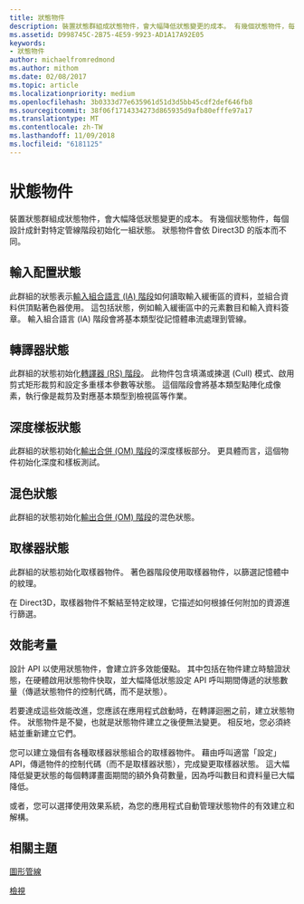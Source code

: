 ```yaml
---
title: 狀態物件
description: 裝置狀態群組成狀態物件，會大幅降低狀態變更的成本。 有幾個狀態物件，每個設計成針對特定管線階段初始化一組狀態。 狀態物件會依 Direct3D 的版本而不同。
ms.assetid: D998745C-2B75-4E59-9923-AD1A17A92E05
keywords:
- 狀態物件
author: michaelfromredmond
ms.author: mithom
ms.date: 02/08/2017
ms.topic: article
ms.localizationpriority: medium
ms.openlocfilehash: 3b0333d77e635961d51d3d5bb45cdf2def646fb8
ms.sourcegitcommit: 38f06f1714334273d865935d9afb80efffe97a17
ms.translationtype: MT
ms.contentlocale: zh-TW
ms.lasthandoff: 11/09/2018
ms.locfileid: "6181125"
---
```

# <a name="state-objects"></a>狀態物件


裝置狀態群組成狀態物件，會大幅降低狀態變更的成本。 有幾個狀態物件，每個設計成針對特定管線階段初始化一組狀態。 狀態物件會依 Direct3D 的版本而不同。

## <a name="span-idinputlayoutspanspan-idinputlayoutspanspan-idinputlayoutspaninput-layout-state"></a><span id="Input_Layout"></span><span id="input_layout"></span><span id="INPUT_LAYOUT"></span>輸入配置狀態


此群組的狀態表示[輸入組合語言 (IA) 階段](input-assembler-stage--ia-.md)如何讀取輸入緩衝區的資料，並組合資料供頂點著色器使用。 這包括狀態，例如輸入緩衝區中的元素數目和輸入資料簽章。 輸入組合語言 (IA) 階段會將基本類型從記憶體串流處理到管線。

## <a name="span-idrasterizerspanspan-idrasterizerspanspan-idrasterizerspanrasterizer-state"></a><span id="Rasterizer"></span><span id="rasterizer"></span><span id="RASTERIZER"></span>轉譯器狀態


此群組的狀態初始化[轉譯器 (RS) 階段](rasterizer-stage--rs-.md)。 此物件包含填滿或揀選 (Cull) 模式、啟用剪式矩形裁剪和設定多重樣本參數等狀態。 這個階段會將基本類型點陣化成像素，執行像是裁剪及對應基本類型到檢視區等作業。

## <a name="span-iddepthstencilspanspan-iddepthstencilspanspan-iddepthstencilspandepth-stencil-state"></a><span id="DepthStencil"></span><span id="depthstencil"></span><span id="DEPTHSTENCIL"></span>深度樣板狀態


此群組的狀態初始化[輸出合併 (OM) 階段](output-merger-stage--om-.md)的深度樣板部分。 更具體而言，這個物件初始化深度和樣板測試。

## <a name="span-idblendspanspan-idblendspanspan-idblendspanblend-state"></a><span id="Blend"></span><span id="blend"></span><span id="BLEND"></span>混色狀態


此群組的狀態初始化[輸出合併 (OM) 階段](output-merger-stage--om-.md)的混色狀態。

## <a name="span-idsamplerspanspan-idsamplerspanspan-idsamplerspansampler-state"></a><span id="Sampler"></span><span id="sampler"></span><span id="SAMPLER"></span>取樣器狀態


此群組的狀態初始化取樣器物件。 著色器階段使用取樣器物件，以篩選記憶體中的紋理。

在 Direct3D，取樣器物件不繫結至特定紋理，它描述如何根據任何附加的資源進行篩選。

## <a name="span-idperformanceconsiderationsspanspan-idperformanceconsiderationsspanspan-idperformanceconsiderationsspanperformance-considerations"></a><span id="Performance_Considerations"></span><span id="performance_considerations"></span><span id="PERFORMANCE_CONSIDERATIONS"></span>效能考量


設計 API 以使用狀態物件，會建立許多效能優點。 其中包括在物件建立時驗證狀態，在硬體啟用狀態物件快取，並大幅降低狀態設定 API 呼叫期間傳遞的狀態數量（傳遞狀態物件的控制代碼，而不是狀態）。

若要達成這些效能改進，您應該在應用程式啟動時，在轉譯迴圈之前，建立狀態物件。 狀態物件是不變，也就是狀態物件建立之後便無法變更。 相反地，您必須終結並重新建立它們。

您可以建立幾個有各種取樣器狀態組合的取樣器物件。 藉由呼叫適當「設定」API，傳遞物件的控制代碼（而不是取樣器狀態），完成變更取樣器狀態。 這大幅降低變更狀態的每個轉譯畫面期間的額外負荷數量，因為呼叫數目和資料量已大幅降低。

或者，您可以選擇使用效果系統，為您的應用程式自動管理狀態物件的有效建立和解構。

## <a name="span-idrelated-topicsspanrelated-topics"></a><span id="related-topics"></span>相關主題


[圖形管線](graphics-pipeline.md)

[檢視](views.md)

 

 




